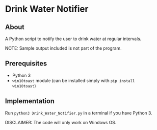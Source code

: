 # Drink Water Notifier

## About

A Python script to notify the user to drink water at regular intervals.

NOTE: Sample output included is not part of the program.

## Prerequisites

- Python 3
- `win10toast` module (can be installed simply with `pip install win10toast`)

## Implementation

Run `python3 Drink_Water_Notifier.py` in a terminal if you have Python 3.

DISCLAIMER: The code will only work on Windows OS.
